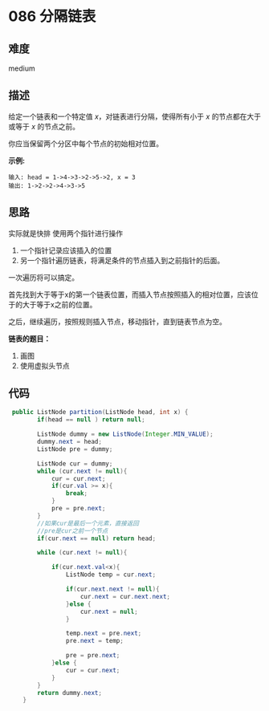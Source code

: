 # 086 分隔链表
## 难度
medium
## 描述
给定一个链表和一个特定值 *x*，对链表进行分隔，使得所有小于 *x* 的节点都在大于或等于 *x* 的节点之前。

你应当保留两个分区中每个节点的初始相对位置。

**示例:**

```
输入: head = 1->4->3->2->5->2, x = 3
输出: 1->2->2->4->3->5
```

## 思路
实际就是快排
使用两个指针进行操作

1. 一个指针记录应该插入的位置
2. 另一个指针遍历链表，将满足条件的节点插入到之前指针的后面。

一次遍历将可以搞定。

首先找到大于等于x的第一个链表位置，而插入节点按照插入的相对位置，应该位于的大于等于x之前的位置。

之后，继续遍历，按照规则插入节点，移动指针，直到链表节点为空。



**链表的题目：**

1. 画图
2. 使用虚拟头节点

## 代码

```java
 public ListNode partition(ListNode head, int x) {
        if(head == null ) return null;

        ListNode dummy = new ListNode(Integer.MIN_VALUE);
        dummy.next = head;
        ListNode pre = dummy;

        ListNode cur = dummy;
        while (cur.next != null){
            cur = cur.next;
            if(cur.val >= x){
                break;
            }
            pre = pre.next;
        }
        //如果cur是最后一个元素，直接返回
        //pre是cur之前一个节点
        if(cur.next == null) return head;

        while (cur.next != null){

            if(cur.next.val<x){
                ListNode temp = cur.next;

                if(cur.next.next != null){
                    cur.next = cur.next.next;
                }else {
                    cur.next = null;
                }

                temp.next = pre.next;
                pre.next = temp;

                pre = pre.next;
            }else {
                cur = cur.next;
            }
        }
        return dummy.next;
    }
```



